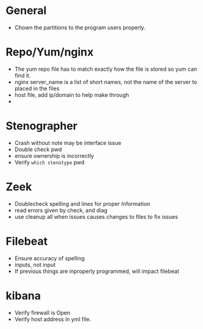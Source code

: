# General
- Chown the partitions to the program users properly.

# Repo/Yum/nginx
- The yum repo file has to match exactly how the file is stored so yum can find it.
- nginx server_name is a list of short names, not the name of the server to placed in the files
- host file, add ip/domain to help make through
-
# Stenographer
- Crash without note may be interface issue
- Double check pwd
- ensure ownership is incorrectly
- Verify `which stenotype` pwd

# Zeek
- Doublecheck spelling and lines for proper Information
- read errors given by check, and diag
- use cleanup all when issues causes changes to files to fix issues

# Filebeat
- Ensure accuracy of spelling
 - inputs, not input
 - If previous things are inproperly programmed, will impact filebeat

# kibana
- Verify firewall is Open
- Verify host address in yml file.
